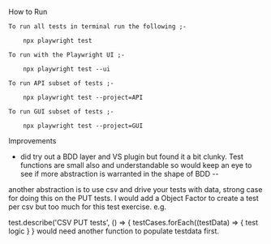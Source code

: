 How to Run

    To run all tests in terminal run the following ;-

        npx playwright test 

    To run with the Playwright UI ;-

        npx playwright test --ui

    To run API subset of tests ;-

        npx playwright test --project=API

    To run GUI subset of tests ;-

        npx playwright test --project=GUI

Improvements
- did try out a BDD layer and VS plugin but found it a bit clunky. Test functions are small also and understandable so would keep an eye to see if more abstraction is warranted in the shape of BDD -- 

another abstraction is to use csv and drive your tests with data, strong case for doing this on the PUT tests. I would add a Object Factor to create a test per csv but too much for this test exercise. e.g. 

test.describe('CSV PUT tests', () => {
  testCases.forEach((testData) => {
    test logic
  }
}
would need another function to populate testdata first.